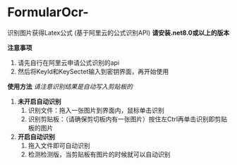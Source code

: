# FormularOcr-
识别图片获得Latex公式
(基于阿里云的公式识别API)
**请安装.net8.0或以上的版本**

**注意事项**
1. 请先自行在阿里云申请公式识别的api
2. 然后将KeyId和KeySectet输入到密钥界面，再开始使用

**使用方法**
*请注意识别结果是自动写入剪贴板的*
1. **未开启自动识别**
   1. 识别文件：拖入一张图片到界面内，鼠标单击识别
   2. 识别剪贴板：（请确保剪切板内有一张图片）按住左Ctrl再单击识别即剪贴板的图片
3. **开启自动识别**
   1. 拖入文件即可自动识别
   2. 检测检测版，当剪贴板有图片的时候就可以自动识别
   
